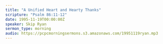 ```yaml
---
title: "A Unified Heart and Hearty Thanks"
scripture: "Psalm 86:11-12"
date: 1995-11-19T00:00:00Z
speaker: Skip Ryan
sermon_type: morning
audio: https://pcpcmorningsermons.s3.amazonaws.com/19951119ryan.mp3 
---
```



